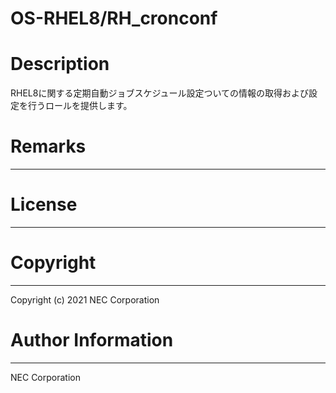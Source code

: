 OS-RHEL8/RH_cronconf
=======================================================
# Description
RHEL8に関する定期自動ジョブスケジュール設定ついての情報の取得および設定を行うロールを提供します。

# Remarks
-------

# License
-------

# Copyright
---------
Copyright (c) 2021 NEC Corporation

# Author Information
------------------
NEC Corporation
